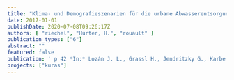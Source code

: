 ```yaml
---
title: "Klima- und Demografieszenarien für die urbane Abwasserentsorgung"
date: 2017-01-01
publishDate: 2020-07-08T09:26:17Z
authors: [ "riechel", "Hürter, H.", "rouault" ]
publication_types: ["6"]
abstract: ""
featured: false
publication: ' p 42 *In:* Lozán J. L., Grassl H., Jendritzky G., Karbe L. & Reise K. [eds.], Wasserinfrastrukturen für die zukunftsfähige Stadt - Beiträge aus der INIS-Forschung. Deutsches Institut für Urbanistik gGmbH. Berlin'
projects: ["kuras"]
---
```


